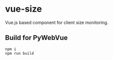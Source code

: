 # vue-size

Vue.js based component for client size monitoring.

## Build for PyWebVue

```
npm i
npm run build
```
